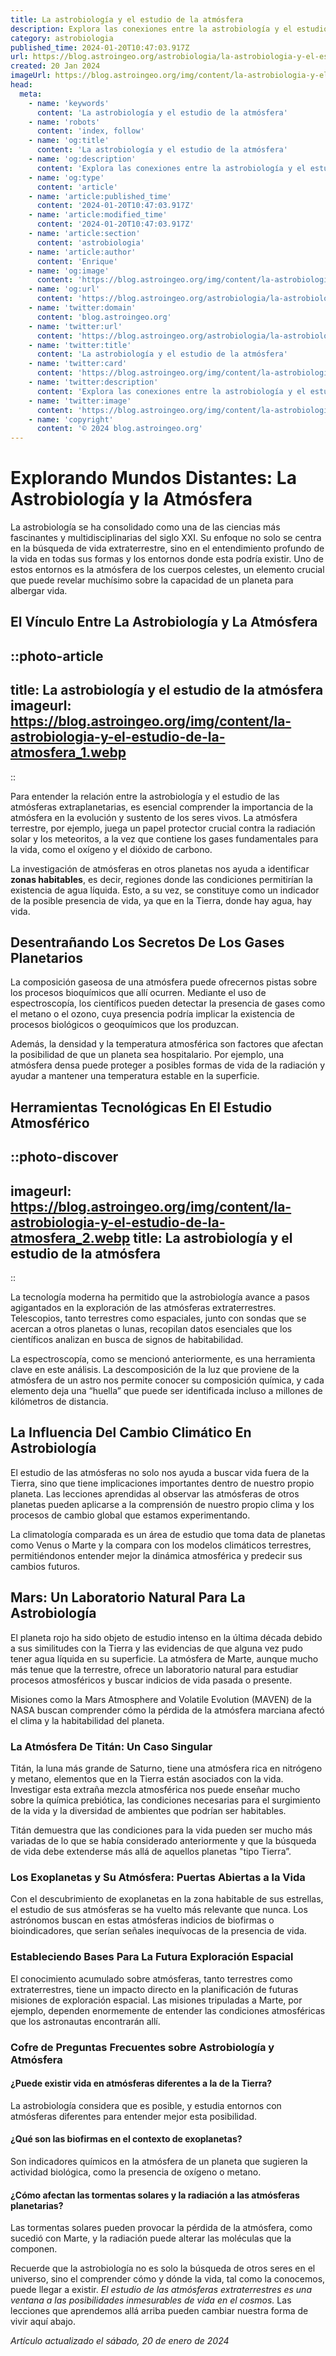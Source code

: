 ```yaml
---
title: La astrobiología y el estudio de la atmósfera
description: Explora las conexiones entre la astrobiología y el estudio atmosférico en busca de vida extraterrestre. Ciencia interdisciplinaria al descubierto.
category: astrobiologia
published_time: 2024-01-20T10:47:03.917Z
url: https://blog.astroingeo.org/astrobiologia/la-astrobiologia-y-el-estudio-de-la-atmosfera
created: 20 Jan 2024
imageUrl: https://blog.astroingeo.org/img/content/la-astrobiologia-y-el-estudio-de-la-atmosfera_1.webp
head:
  meta:
    - name: 'keywords'
      content: 'La astrobiología y el estudio de la atmósfera'
    - name: 'robots'
      content: 'index, follow'
    - name: 'og:title'
      content: 'La astrobiología y el estudio de la atmósfera'
    - name: 'og:description'
      content: 'Explora las conexiones entre la astrobiología y el estudio atmosférico en busca de vida extraterrestre. Ciencia interdisciplinaria al descubierto.'
    - name: 'og:type'
      content: 'article'
    - name: 'article:published_time'
      content: '2024-01-20T10:47:03.917Z'
    - name: 'article:modified_time'
      content: '2024-01-20T10:47:03.917Z'
    - name: 'article:section'
      content: 'astrobiologia'
    - name: 'article:author'
      content: 'Enrique'
    - name: 'og:image'
      content: 'https://blog.astroingeo.org/img/content/la-astrobiologia-y-el-estudio-de-la-atmosfera_1.webp'
    - name: 'og:url'
      content: 'https://blog.astroingeo.org/astrobiologia/la-astrobiologia-y-el-estudio-de-la-atmosfera'
    - name: 'twitter:domain'
      content: 'blog.astroingeo.org'
    - name: 'twitter:url'
      content: 'https://blog.astroingeo.org/astrobiologia/la-astrobiologia-y-el-estudio-de-la-atmosfera'
    - name: 'twitter:title'
      content: 'La astrobiología y el estudio de la atmósfera'
    - name: 'twitter:card'
      content: 'https://blog.astroingeo.org/img/content/la-astrobiologia-y-el-estudio-de-la-atmosfera_1.webp'
    - name: 'twitter:description'
      content: 'Explora las conexiones entre la astrobiología y el estudio atmosférico en busca de vida extraterrestre. Ciencia interdisciplinaria al descubierto.'
    - name: 'twitter:image'
      content: 'https://blog.astroingeo.org/img/content/la-astrobiologia-y-el-estudio-de-la-atmosfera_1.webp'
    - name: 'copyright'
      content: '© 2024 blog.astroingeo.org'
---
```

# Explorando Mundos Distantes: La Astrobiología y la Atmósfera

La astrobiología se ha consolidado como una de las ciencias más fascinantes y multidisciplinarias del siglo XXI. Su enfoque no solo se centra en la búsqueda de vida extraterrestre, sino en el entendimiento profundo de la vida en todas sus formas y los entornos donde esta podría existir. Uno de estos entornos es la atmósfera de los cuerpos celestes, un elemento crucial que puede revelar muchísimo sobre la capacidad de un planeta para albergar vida. 

## El Vínculo Entre La Astrobiología y La Atmósfera

::photo-article
---
title: La astrobiología y el estudio de la atmósfera
imageurl: https://blog.astroingeo.org/img/content/la-astrobiologia-y-el-estudio-de-la-atmosfera_1.webp
---
::



Para entender la relación entre la astrobiología y el estudio de las atmósferas extraplanetarias, es esencial comprender la importancia de la atmósfera en la evolución y sustento de los seres vivos. La atmósfera terrestre, por ejemplo, juega un papel protector crucial contra la radiación solar y los meteoritos, a la vez que contiene los gases fundamentales para la vida, como el oxígeno y el dióxido de carbono.

La investigación de atmósferas en otros planetas nos ayuda a identificar **zonas habitables**, es decir, regiones donde las condiciones permitirían la existencia de agua líquida. Esto, a su vez, se constituye como un indicador de la posible presencia de vida, ya que en la Tierra, donde hay agua, hay vida.

## Desentrañando Los Secretos De Los Gases Planetarios
La composición gaseosa de una atmósfera puede ofrecernos pistas sobre los procesos bioquímicos que allí ocurren. Mediante el uso de espectroscopía, los científicos pueden detectar la presencia de gases como el metano o el ozono, cuya presencia podría implicar la existencia de procesos biológicos o geoquímicos que los produzcan.

Además, la densidad y la temperatura atmosférica son factores que afectan la posibilidad de que un planeta sea hospitalario. Por ejemplo, una atmósfera densa puede proteger a posibles formas de vida de la radiación y ayudar a mantener una temperatura estable en la superficie.

## Herramientas Tecnológicas En El Estudio Atmosférico

::photo-discover
---
imageurl: https://blog.astroingeo.org/img/content/la-astrobiologia-y-el-estudio-de-la-atmosfera_2.webp
title: La astrobiología y el estudio de la atmósfera
---
::



La tecnología moderna ha permitido que la astrobiología avance a pasos agigantados en la exploración de las atmósferas extraterrestres. Telescopios, tanto terrestres como espaciales, junto con sondas que se acercan a otros planetas o lunas, recopilan datos esenciales que los científicos analizan en busca de signos de habitabilidad.

La espectroscopía, como se mencionó anteriormente, es una herramienta clave en este análisis. La descomposición de la luz que proviene de la atmósfera de un astro nos permite conocer su composición química, y cada elemento deja una “huella” que puede ser identificada incluso a millones de kilómetros de distancia.

## La Influencia Del Cambio Climático En Astrobiología
El estudio de las atmósferas no solo nos ayuda a buscar vida fuera de la Tierra, sino que tiene implicaciones importantes dentro de nuestro propio planeta. Las lecciones aprendidas al observar las atmósferas de otros planetas pueden aplicarse a la comprensión de nuestro propio clima y los procesos de cambio global que estamos experimentando. 

La climatología comparada es un área de estudio que toma data de planetas como Venus o Marte y la compara con los modelos climáticos terrestres, permitiéndonos entender mejor la dinámica atmosférica y predecir sus cambios futuros.

## Mars: Un Laboratorio Natural Para La Astrobiología
El planeta rojo ha sido objeto de estudio intenso en la última década debido a sus similitudes con la Tierra y las evidencias de que alguna vez pudo tener agua líquida en su superficie. La atmósfera de Marte, aunque mucho más tenue que la terrestre, ofrece un laboratorio natural para estudiar procesos atmosféricos y buscar indicios de vida pasada o presente.

Misiones como la Mars Atmosphere and Volatile Evolution (MAVEN) de la NASA buscan comprender cómo la pérdida de la atmósfera marciana afectó el clima y la habitabilidad del planeta.

### La Atmósfera De Titán: Un Caso Singular
Titán, la luna más grande de Saturno, tiene una atmósfera rica en nitrógeno y metano, elementos que en la Tierra están asociados con la vida. Investigar esta extraña mezcla atmosférica nos puede enseñar mucho sobre la química prebiótica, las condiciones necesarias para el surgimiento de la vida y la diversidad de ambientes que podrían ser habitables.

Titán demuestra que las condiciones para la vida pueden ser mucho más variadas de lo que se había considerado anteriormente y que la búsqueda de vida debe extenderse más allá de aquellos planetas "tipo Tierra”.

### Los Exoplanetas y Su Atmósfera: Puertas Abiertas a la Vida
Con el descubrimiento de exoplanetas en la zona habitable de sus estrellas, el estudio de sus atmósferas se ha vuelto más relevante que nunca. Los astrónomos buscan en estas atmósferas indicios de biofirmas o bioindicadores, que serían señales inequívocas de la presencia de vida.

### Estableciendo Bases Para La Futura Exploración Espacial
El conocimiento acumulado sobre atmósferas, tanto terrestres como extraterrestres, tiene un impacto directo en la planificación de futuras misiones de exploración espacial. Las misiones tripuladas a Marte, por ejemplo, dependen enormemente de entender las condiciones atmosféricas que los astronautas encontrarán allí.

### Cofre de Preguntas Frecuentes sobre Astrobiología y Atmósfera
#### ¿Puede existir vida en atmósferas diferentes a la de la Tierra?
La astrobiología considera que es posible, y estudia entornos con atmósferas diferentes para entender mejor esta posibilidad.

#### ¿Qué son las biofirmas en el contexto de exoplanetas?
Son indicadores químicos en la atmósfera de un planeta que sugieren la actividad biológica, como la presencia de oxígeno o metano.

#### ¿Cómo afectan las tormentas solares y la radiación a las atmósferas planetarias?
Las tormentas solares pueden provocar la pérdida de la atmósfera, como sucedió con Marte, y la radiación puede alterar las moléculas que la componen.

Recuerde que la astrobiología no es solo la búsqueda de otros seres en el universo, sino el comprender cómo y dónde la vida, tal como la conocemos, puede llegar a existir. *El estudio de las atmósferas extraterrestres es una ventana a las posibilidades inmesurables de vida en el cosmos.* Las lecciones que aprendemos allá arriba pueden cambiar nuestra forma de vivir aquí abajo.

_Artículo actualizado el sábado, 20 de enero de 2024_